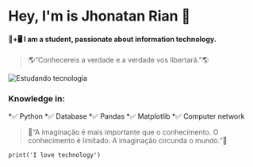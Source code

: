 # Hey, I'm is Jhonatan Rian 👋

#### 📒+🖥 I am a student, passionate about information technology.

>🌎“Conhecereis a verdade e a verdade vos libertará.”🌎

![Estudando tecnologia](https://i.giphy.com/media/SWoSkN6DxTszqIKEqv/giphy.webp)

### Knowledge in:
*✅ Python
*✅ Database
*✅ Pandas
*✅ Matplotlib
*✅ Computer network

>🔹“A imaginação é mais importante que o conhecimento. O conhecimento é limitado. A imaginação circunda o mundo.”🔹

~~~
print('I love technology')
~~~
